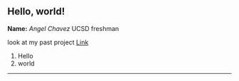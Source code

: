## Hello, world!
**Name:** *Angel Chavez* UCSD freshman


look at my past project [Link](https://anchavez2026.github.io/Middle-school/)
1. Hello
2. world
--- 
